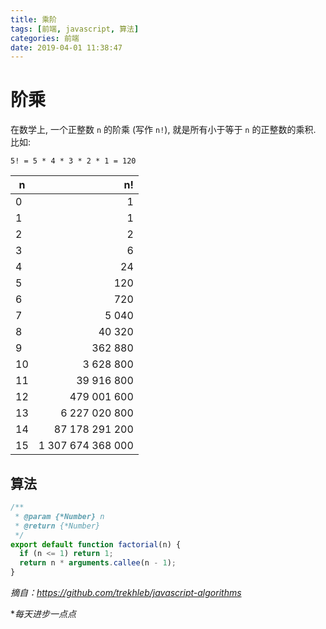 ```yaml
---
title: 乘阶
tags: [前端, javascript, 算法]
categories: 前端
date: 2019-04-01 11:38:47
---
```


# 阶乘

在数学上, 一个正整数 `n` 的阶乘 (写作 `n!`), 就是所有小于等于 `n` 的正整数的乘积. 比如:

```
5! = 5 * 4 * 3 * 2 * 1 = 120
```

<!--more-->

| n   |                n! |
| --- | ----------------: |
| 0   |                 1 |
| 1   |                 1 |
| 2   |                 2 |
| 3   |                 6 |
| 4   |                24 |
| 5   |               120 |
| 6   |               720 |
| 7   |             5 040 |
| 8   |            40 320 |
| 9   |           362 880 |
| 10  |         3 628 800 |
| 11  |        39 916 800 |
| 12  |       479 001 600 |
| 13  |     6 227 020 800 |
| 14  |    87 178 291 200 |
| 15  | 1 307 674 368 000 |

## 算法

```js
/**
 * @param {*Number} n
 * @return {*Number}
 */
export default function factorial(n) {
  if (n <= 1) return 1;
  return n * arguments.callee(n - 1);
}

```

_摘自：https://github.com/trekhleb/javascript-algorithms_

\*_每天进步一点点_

<style>
  table { width: 300px; }
</style>
